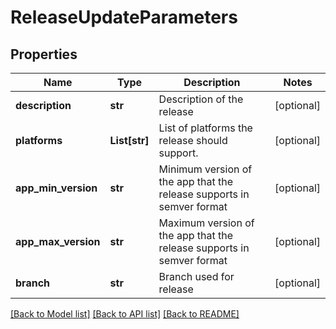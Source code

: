 # ReleaseUpdateParameters

## Properties
Name | Type | Description | Notes
------------ | ------------- | ------------- | -------------
**description** | **str** | Description of the release | [optional] 
**platforms** | **List[str]** | List of platforms the release should support. | [optional] 
**app_min_version** | **str** | Minimum version of the app that the release supports in semver format | [optional] 
**app_max_version** | **str** | Maximum version of the app that the release supports in semver format | [optional] 
**branch** | **str** | Branch used for release | [optional] 

[[Back to Model list]](../README.md#documentation-for-models) [[Back to API list]](../README.md#documentation-for-api-endpoints) [[Back to README]](../README.md)


